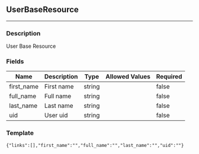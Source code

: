 ## UserBaseResource
---
### Description
User Base Resource
### Fields
| Name | Description | Type | Allowed Values | Required |
| ---- | ----------- | ---- | -------------- | -------- |
| first_name | First name | string |  | false |
| full_name | Full name | string |  | false |
| last_name | Last name | string |  | false |
| uid | User uid | string |  | false |
### Template
```
{"links":[],"first_name":"","full_name":"","last_name":"","uid":""}
```
